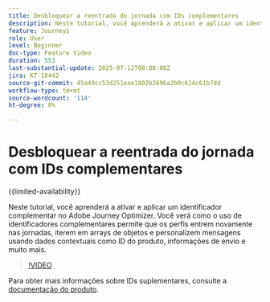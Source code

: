 ```yaml
---
title: Desbloquear a reentrada do jornada com IDs complementares
description: Neste tutorial, você aprenderá a ativar e aplicar um identificador complementar no Adobe Journey Optimizer. Você verá como o uso de identificadores complementares permite que os perfis entrem novamente nas jornadas, iterem em arrays de objetos e personalizem mensagens usando dados contextuais como ID do produto, informações de envio e muito mais.
feature: Journeys
role: User
level: Beginner
doc-type: Feature Video
duration: 553
last-substantial-update: 2025-07-12T00:00:00Z
jira: KT-18442
source-git-commit: 45a49cc53d251eae1802b2696a2b0c614c61b7dd
workflow-type: tm+mt
source-wordcount: '114'
ht-degree: 0%

---
```



# Desbloquear a reentrada do jornada com IDs complementares

{{limited-availability}}

Neste tutorial, você aprenderá a ativar e aplicar um identificador complementar no Adobe Journey Optimizer. Você verá como o uso de identificadores complementares permite que os perfis entrem novamente nas jornadas, iterem em arrays de objetos e personalizem mensagens usando dados contextuais como ID do produto, informações de envio e muito mais.

>[!VIDEO](https://video.tv.adobe.com/v/3464797/?learn=on&enablevpops&captions=por_br)

Para obter mais informações sobre IDs suplementares, consulte a [documentação do produto](https://experienceleague.adobe.com/pt-br/docs/journey-optimizer/using/orchestrate-journeys/manage-journey/supplemental-identifier).
